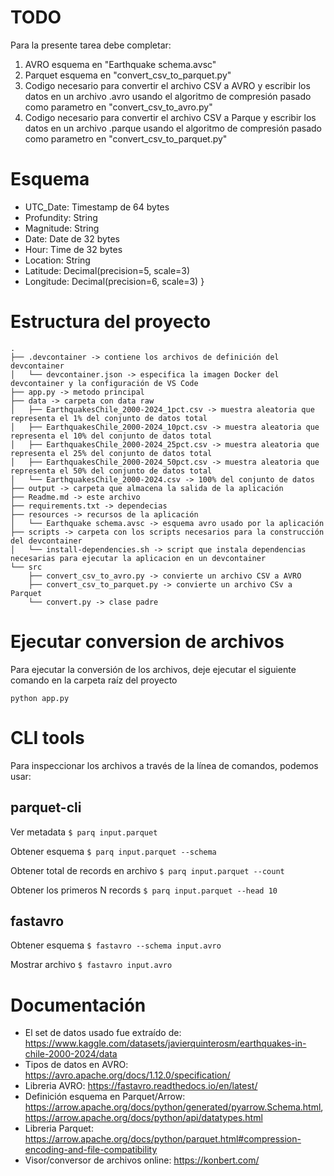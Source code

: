 # TODO

Para la presente tarea debe completar:

1. AVRO esquema en "Earthquake schema.avsc"
2. Parquet esquema en "convert_csv_to_parquet.py"
3. Codigo necesario para convertir el archivo CSV a AVRO y escribir los datos en un archivo .avro usando el algoritmo de compresión pasado como parametro en "convert_csv_to_avro.py"
4. Codigo necesario para convertir el archivo CSV a Parque y escribir los datos en un archivo .parque usando el algoritmo de compresión pasado como parametro en "convert_csv_to_parquet.py"

# Esquema

- UTC_Date: Timestamp de 64 bytes
- Profundity: String
- Magnitude: String
- Date: Date de 32 bytes
- Hour: Time de 32 bytes
- Location: String
- Latitude: Decimal(precision=5, scale=3)
- Longitude: Decimal(precision=6, scale=3)
}

# Estructura del proyecto

```
.
├── .devcontainer -> contiene los archivos de definición del devcontainer  
│   └── devcontainer.json -> especifica la imagen Docker del devcontainer y la configuración de VS Code
├── app.py -> metodo principal
├── data -> carpeta con data raw
│   ├── EarthquakesChile_2000-2024_1pct.csv -> muestra aleatoria que representa el 1% del conjunto de datos total
│   ├── EarthquakesChile_2000-2024_10pct.csv -> muestra aleatoria que representa el 10% del conjunto de datos total
│   ├── EarthquakesChile_2000-2024_25pct.csv -> muestra aleatoria que representa el 25% del conjunto de datos total
│   ├── EarthquakesChile_2000-2024_50pct.csv -> muestra aleatoria que representa el 50% del conjunto de datos total
│   └── EarthquakesChile_2000-2024.csv -> 100% del conjunto de datos
├── output -> carpeta que almacena la salida de la aplicación
├── Readme.md -> este archivo
├── requirements.txt -> dependecias
├── resources -> recursos de la aplicación
│   └── Earthquake schema.avsc -> esquema avro usado por la aplicación
├── scripts -> carpeta con los scripts necesarios para la construcción del devcontainer
│   └── install-dependencies.sh -> script que instala dependencias necesarias para ejecutar la aplicacion en un devcontainer
└── src
    ├── convert_csv_to_avro.py -> convierte un archivo CSV a AVRO
    ├── convert_csv_to_parquet.py -> convierte un archivo CSv a Parquet
    └── convert.py -> clase padre
```

# Ejecutar conversion de archivos

Para ejecutar la conversión de los archivos, deje ejecutar el siguiente comando en la carpeta raíz del proyecto

```
python app.py 
```


# CLI tools

Para inspeccionar los archivos a través de la línea de comandos, podemos usar:

## parquet-cli       

Ver metadata
`$ parq input.parquet`

Obtener esquema
`$ parq input.parquet --schema`

Obtener total de records en archivo
`$ parq input.parquet --count`

Obtener los primeros N records
`$ parq input.parquet --head 10`

## fastavro 

Obtener esquema
`$ fastavro --schema input.avro`

Mostrar archivo 
`$ fastavro input.avro`

# Documentación

- El set de datos usado fue extraído de: https://www.kaggle.com/datasets/javierquinterosm/earthquakes-in-chile-2000-2024/data
- Tipos de datos en AVRO: https://avro.apache.org/docs/1.12.0/specification/
- Libreria AVRO: https://fastavro.readthedocs.io/en/latest/
- Definición esquema en Parquet/Arrow: https://arrow.apache.org/docs/python/generated/pyarrow.Schema.html, https://arrow.apache.org/docs/python/api/datatypes.html
- Libreria Parquet: https://arrow.apache.org/docs/python/parquet.html#compression-encoding-and-file-compatibility
- Visor/conversor de archivos online: https://konbert.com/
